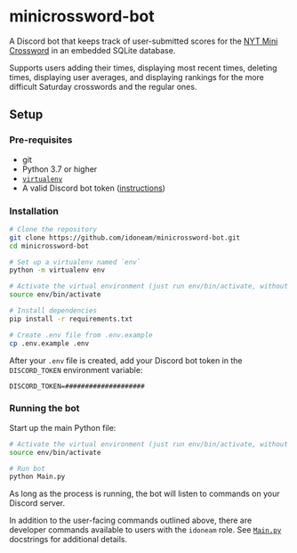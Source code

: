 # minicrossword-bot

A Discord bot that keeps track of user-submitted scores for the
[NYT Mini Crossword](https://www.nytimes.com/crosswords/game/mini)
in an embedded SQLite database.


Supports users adding their times, displaying most recent times, deleting times,
displaying user averages, and displaying rankings for the more difficult Saturday
crosswords and the regular ones.
## Setup

### Pre-requisites

* git
* Python 3.7 or higher
* [`virtualenv`](https://pypi.org/project/virtualenv/)
* A valid Discord bot token ([instructions](https://github.com/reactiflux/discord-irc/wiki/Creating-a-discord-bot-&-getting-a-token))

### Installation

```bash
# Clone the repository
git clone https://github.com/idoneam/minicrossword-bot.git
cd minicrossword-bot

# Set up a virtualenv named `env`
python -m virtualenv env

# Activate the virtual environment (just run env/bin/activate, without the source prefix on Windows)
source env/bin/activate

# Install dependencies
pip install -r requirements.txt

# Create .env file from .env.example
cp .env.example .env
```

After your `.env` file is created, add your Discord bot token in the `DISCORD_TOKEN`
environment variable:

```text
DISCORD_TOKEN=####################
```

### Running the bot

Start up the main Python file:
```bash
# Activate the virtual environment (just run env/bin/activate, without the source prefix on Windows)
source env/bin/activate

# Run bot
python Main.py
```

As long as the process is running, the bot will listen to commands on your Discord
server.

In addition to the user-facing commands outlined above, there are developer commands
available to users with the `idoneam` role. See [`Main.py`](./Main.py) docstrings for additional
details.
